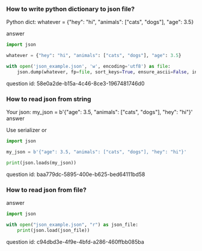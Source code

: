 ### How to write python dictionary to json file?

Python dict: whatever = {"hey": "hi", "animals": ["cats", "dogs"], "age": 3.5}

answer
```python
import json

whatever = {"hey": "hi", "animals": ["cats", "dogs"], "age": 3.5}

with open('json_example.json', 'w', encoding='utf8') as file:
    json.dump(whatever, fp=file, sort_keys=True, ensure_ascii=False, indent=2)
```

question id: 58e0a2de-b15a-4c46-8ce3-1967481746d0


### How to read json from string

Your json: 
my_json = b'{"age": 3.5, "animals": ["cats", "dogs"], "hey": "hi"}'
answer

Use serializer
or

```python
import json

my_json = b'{"age": 3.5, "animals": ["cats", "dogs"], "hey": "hi"}'

print(json.loads(my_json))
```
question id: baa779dc-5895-400e-b625-bed64111bd58


### How to read json from file?

answer
```python
import json

with open("json_example.json", "r") as json_file:
    print(json.load(json_file))
```

question id: c94dbd3e-4f9e-4bfd-a286-460ffbb085ba
